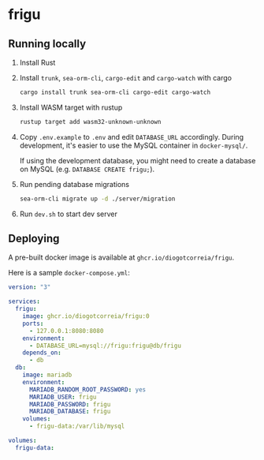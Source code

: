 # frigu

## Running locally

1. Install Rust
2. Install `trunk`, `sea-orm-cli`, `cargo-edit` and `cargo-watch` with cargo
   ```bash
   cargo install trunk sea-orm-cli cargo-edit cargo-watch
   ```
3. Install WASM target with rustup
   ```bash
   rustup target add wasm32-unknown-unknown
   ```
4. Copy `.env.example` to `.env` and edit `DATABASE_URL` accordingly.
   During development, it's easier to use the MySQL container in `docker-mysql/`.

   If using the development database, you might need to create a database on MySQL (e.g. `DATABASE CREATE frigu;`).

5. Run pending database migrations
   ```bash
   sea-orm-cli migrate up -d ./server/migration
   ```
6. Run `dev.sh` to start dev server

## Deploying

A pre-built docker image is available at `ghcr.io/diogotcorreia/frigu`.

Here is a sample `docker-compose.yml`:

```yml
version: "3"

services:
  frigu:
    image: ghcr.io/diogotcorreia/frigu:0
    ports:
      - 127.0.0.1:8080:8080
    environment:
      - DATABASE_URL=mysql://frigu:frigu@db/frigu
    depends_on:
      - db
  db:
    image: mariadb
    environment:
      MARIADB_RANDOM_ROOT_PASSWORD: yes
      MARIADB_USER: frigu
      MARIADB_PASSWORD: frigu
      MARIADB_DATABASE: frigu
    volumes:
      - frigu-data:/var/lib/mysql

volumes:
  frigu-data:
```

